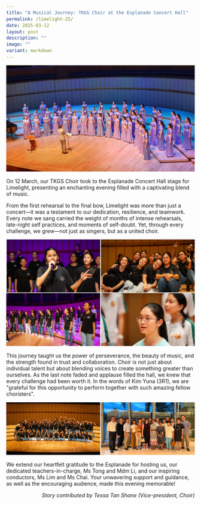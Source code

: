 ```yaml
---
title: "A Musical Journey: TKGS Choir at the Esplanade Concert Hall"
permalink: /limelight-25/
date: 2025-03-12
layout: post
description: ""
image: ""
variant: markdown
---
```

<img src="/images/Sparkling_Moment/2025/LL_Hero.png">

<p>On 12 March, our TKGS Choir took to the Esplanade Concert Hall stage for Limelight, presenting an enchanting evening filled with a captivating blend of music. </p>
	
<p>From the first rehearsal to the final bow, Limelight was more than just a concert—it was a testament to our dedication, resilience, and teamwork. Every note we sang carried the weight of months of intense rehearsals, late-night self practices, and moments of self-doubt. Yet, through every challenge, we grew—not just as singers, but as a united choir.</p>

<img src="/images/Sparkling_Moment/2025/LL_1.png">

<p>This journey taught us the power of perseverance, the beauty of music, and the strength found in trust and collaboration. Choir is not just about individual talent but about blending voices to create something greater than ourselves. As the last note faded and applause filled the hall, we knew that every challenge had been worth it.  In the words of Kim Yuna (3R1), we are "grateful for this opportunity to perform together with such amazing fellow choristers".</p>

<img src="/images/Sparkling_Moment/2025/LL_2.png">

<p>We extend our heartfelt gratitude to the Esplanade for hosting us, our dedicated teachers-in-charge, Ms Tong and Mdm Li, and our inspiring conductors, Ms Lim and Ms Chai. Your unwavering support and guidance, as well as the encouraging audience, made this evening memorable!</p>

<p align="right"><i>Story contributed by Tessa Tan Shane (Vice-president, Choir)</i></p>